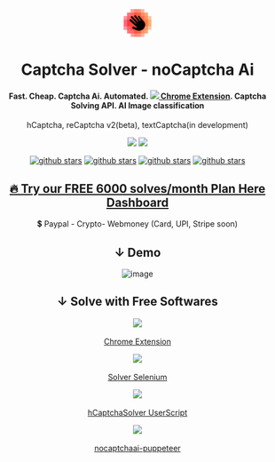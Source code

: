 <div align="center">
<img src="https://github.com/noCaptchaAi/hCaptcha-Solver-UserScript/raw/main/icon.png" alt="Logo" width="50" />
<br />
<h1>Captcha Solver - noCaptcha Ai</h1>
<h4>Fast. Cheap. Captcha Ai. Automated. <a href="https://github.com/noCaptchaAi/noCaptcha_extension">
<img src="https://www.google.com/chrome/static/images/chrome-logo-m100.svg"  width="15px"/>
Chrome Extension</a>. Captcha Solving API. AI Image classification</h4>
<p>hCaptcha, reCaptcha v2(beta), textCaptcha(in development)</p>
<p>

<a href="https://t.me/noCaptchaAi" target="_blank"><img src="https://img.shields.io/badge/Telegram-2CA5E0?style=for-the-badge&logo=telegram&logoColor=white"></a>
<a href="https://discord.gg/E7FfzhZqzA" target="_blank"><img src="https://img.shields.io/badge/Discord-7289DA?style=for-the-badge&logo=discord&logoColor=white"></a>

<a href="https://github.com/shimuldn/hCaptchaSolverApi/"><img alt="github stars" src="https://img.shields.io/github/stars/shimuldn/hCaptchaSolverApi?style=for-the-badge"></a>
<a href="https://github.com/shimuldn/hCaptchaSolverApi/"><img alt="github stars" src="https://img.shields.io/npm/v/nocaptchaai-puppeteer?label=npm-puppeteer-solver&style=for-the-badge"></a>
<a href="https://github.com/shimuldn/hCaptchaSolverApi/"><img alt="github stars" src="https://img.shields.io/npm/v/nocaptchasolver?label=npm-selenium-solver&style=for-the-badge"></a>
<a href="https://greasyfork.org/en/scripts/454941-nocaptchaai-hcaptcha-solver"><img alt="github stars" src="https://user-images.githubusercontent.com/4178343/202253849-adb3f27a-24cf-444e-916c-2e58cba00362.png">
</p>



<p  align="center">
<h2>🔥 Try our FREE 6000 solves/month Plan <a href="https://dash.nocaptchaai.com/">Here Dashboard</a></a></h2>
<p> 💲 Paypal - Crypto- Webmoney (Card, UPI, Stripe soon)</p>
</p>

## ↓ Demo
![image](https://user-images.githubusercontent.com/4178343/180646819-324163a8-0c4c-4571-b01c-2f98ab8a1127.gif)

## ↓ Solve with Free Softwares

<p>

<img src="https://www.google.com/chrome/static/images/chrome-logo-m100.svg"  width="45px"/>

[Chrome Extension](https://github.com/noCaptchaAi/noCaptcha_extension)

<img src="https://img.icons8.com/fluency/48/000000/selenium-test-automation.png"/>


[Solver Selenium](https://github.com/Hammad69275/NoCaptchaSolver)

<img src="https://img.icons8.com/fluency/48/000000/javascript.png"/>

[hCaptchaSolver UserScript](https://github.com/noCaptchaAi/hCaptchaSolver.user.js)

<img src="https://user-images.githubusercontent.com/10379601/29446482-04f7036a-841f-11e7-9872-91d1fc2ea683.png" width="30px">

[nocaptchaai-puppeteer](https://github.com/noCaptchaAi/nocaptchaai-puppeteer)

</p>
